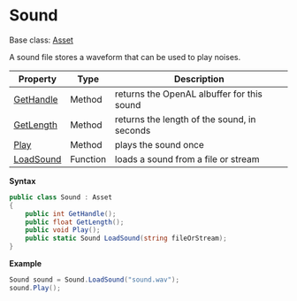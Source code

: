 # Sound

Base class: [Asset](Asset.md)

A sound file stores a waveform that can be used to play noises.

| Property | Type | Description |
|---|---|---|
| [GetHandle](Sound_GetHandle.md) | Method | returns the OpenAL albuffer for this sound |
| [GetLength](Sound_GetLength.md) | Method | returns the length of the sound, in seconds |
| [Play](Sound_Play.md) | Method | plays the sound once |
| [LoadSound](LoadSound.md) | Function | loads a sound from a file or stream |

**Syntax**

```csharp
public class Sound : Asset
{
    public int GetHandle();
    public float GetLength();
    public void Play();
    public static Sound LoadSound(string fileOrStream);
}
```

**Example**

```csharp
Sound sound = Sound.LoadSound("sound.wav");
sound.Play();
```